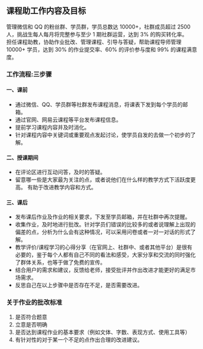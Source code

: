 ## 课程助工作内容及目标
管理微信和 QQ 的粉丝群、学员群，学员总数达 10000+，社群成员超过 2500 人，挑战生每人每月将完整参与至少 1 期社群运营，达到 3% 的购买转化率。     
担任课程助教，协助作业批改、管理课程、引导与答疑，帮助课程导师管理 10000+ 学员，达到 30% 的作业提交率、60% 的评价参与度和 99% 的课程满意度。     
### 工作流程:三步骤     
#### 一、课前     
- 通过微信、QQ、学员群等社群发布课程消息，将课表下发到每个学员的邮箱。     
- 通过官网、网易云课程等平台发布课程信息。     
- 提前学习课程内容并及时消化。     
- 针对课程内容中关键词或重要观点发起讨论，使学员自发的去做一个初步的了解。     
#### 二、授课期间     
- 在评论区进行互动问答，及时的答疑。     
- 留意哪一些是大家最为关注的点，或者说他们在什么样的教学方式下活跃度更高。 有助于改进教学内容和方式。     
#### 三、课后      
- 发布课后作业及作业的相关要求，下发至学员邮箱，并在社群中再次提醒。     
- 收集作业，及时地进行批改。针对学员们错误的比较多的或者说理解上出现的偏差的点，分析为什么会有这种情况，可以采用问卷或者一对一对话的形式了解。    
- 教学评价/课程学习的心得分享（在官网上、社群中、或者其他平台）是很有必要的，鉴于每个人都有自己不同的看法和感受，大家分享和交流的同时强化了群体关系，也等于做了免费的宣传。     
- 结合用户的需求和建议，反馈给老师，接受批评并作出改进才能更好的满足市场需求。  
- 反思自己在以上步骤中是否存在不足，是否需要改进。
### 关于作业的批改标准     
1. 是否符合题意     
2. 立意是否明确     
3. 是否达到课程作业的基本要求（例如文体、字数、表现方式、使用工具等）    
4. 有针对性的对于某一个不足的点作出合理的改进建议。
